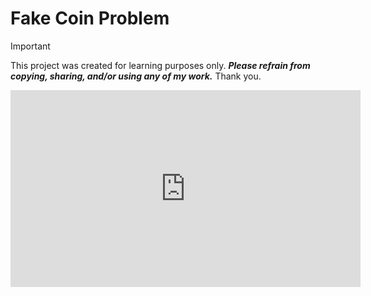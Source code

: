 # Fake Coin Problem

> [!IMPORTANT] 
> This project was created for learning purposes only. ***Please refrain from copying, sharing, and/or using any of my work.*** Thank you.

<iframe width="560" height="315" src="https://www.youtube.com/embed/6SoVhwdRLuU?si=U4qHzLLSXedy3Ydj" title="YouTube video player" frameborder="0" allow="accelerometer; autoplay; clipboard-write; encrypted-media; gyroscope; picture-in-picture; web-share" allowfullscreen></iframe>
